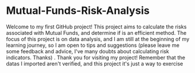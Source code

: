# Mutual-Funds-Risk-Analysis
Welcome to my first GitHub project! This project aims to calculate the risks associated with Mutual Funds, and determine if is an efficient method. The focus of this project is on data analysis, and I am still at the beginning of my learning journey, so I am open to tips and suggestions (please leave me some feedback and advice, I've many doubts about calculating risk indicators. Thanks) . Thank you for visiting my project!
Remember that the datas I imported aren't verified, and this project it's just a way to exercise
